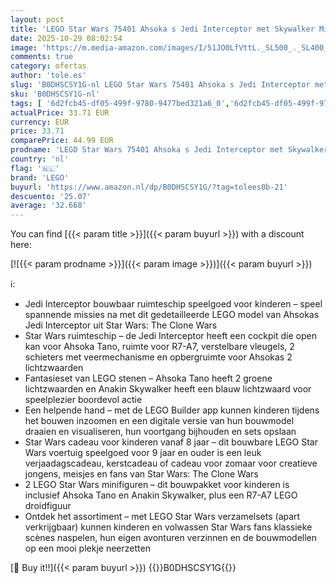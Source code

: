 ```yaml
---
layout: post
title: 'LEGO Star Wars 75401 Ahsoka s Jedi Interceptor met Skywalker Minifiguur  Lichtzwaarden  R7-A7 Droid Starfighter en Meer  Bouwbaar Ruimteschip Speelgoed voor 8 jaar en Ouder en The Clone Wars fans'
date: 2025-10-29 08:02:54
image: 'https://m.media-amazon.com/images/I/51JO0LfVttL._SL500_._SL400_.jpg'
comments: true
category: ofertas
author: 'tole.es'
slug: 'B0DHSCSY1G-nl LEGO Star Wars 75401 Ahsoka s Jedi Interceptor met...'
sku: 'B0DHSCSY1G-nl'
tags: [ '6d2fcb45-df05-499f-9780-9477bed321a6_0','6d2fcb45-df05-499f-9780-9477bed321a6_501','Arborist Merchandising Root','Bouw- & constructiespeelgoed','Creatieve spellen','Educatief speelgoed','Self Service','Special Features Stores','Speelgoed & spellen','lego','🇳🇱', ]
actualPrice: 33.71 EUR
currency: EUR
price: 33.71
comparePrice: 44.99 EUR
prodname: 'LEGO Star Wars 75401 Ahsoka s Jedi Interceptor met Skywalker Minifiguur  Lichtzwaarden  R7-A7 Droid Starfighter en Meer  Bouwbaar Ruimteschip Speelgoed voor 8 jaar en Ouder en The Clone Wars fans'
country: 'nl'
flag: '🇳🇱'
brand: 'LEGO'
buyurl: 'https://www.amazon.nl/dp/B0DHSCSY1G/?tag=tolees0b-21'
descuento: '25.07'
average: '32.668'
---
```


You can find [{{< param title >}}]({{< param buyurl >}}) with a discount here:

[![{{< param prodname >}}]({{< param image >}})]({{< param buyurl >}})

ℹ️:

- Jedi Interceptor bouwbaar ruimteschip speelgoed voor kinderen – speel spannende missies na met dit gedetailleerde LEGO model van Ahsokas Jedi Interceptor uit Star Wars: The Clone Wars
- Star Wars ruimteschip – de Jedi Interceptor heeft een cockpit die open kan voor Ahsoka Tano, ruimte voor R7-A7, verstelbare vleugels, 2 schieters met veermechanisme en opbergruimte voor Ahsokas 2 lichtzwaarden
- Fantasieset van LEGO stenen – Ahsoka Tano heeft 2 groene lichtzwaarden en Anakin Skywalker heeft een blauw lichtzwaard voor speelplezier boordevol actie
- Een helpende hand – met de LEGO Builder app kunnen kinderen tijdens het bouwen inzoomen en een digitale versie van hun bouwmodel draaien en visualiseren, hun voortgang bijhouden en sets opslaan
- Star Wars cadeau voor kinderen vanaf 8 jaar – dit bouwbare LEGO Star Wars voertuig speelgoed voor 9 jaar en ouder is een leuk verjaadagscadeau, kerstcadeau of cadeau voor zomaar voor creatieve jongens, meisjes en fans van Star Wars: The Clone Wars
- 2 LEGO Star Wars minifiguren – dit bouwpakket voor kinderen is inclusief Ahsoka Tano en Anakin Skywalker, plus een R7-A7 LEGO droidfiguur
- Ontdek het assortiment – met LEGO Star Wars verzamelsets (apart verkrijgbaar) kunnen kinderen en volwassen Star Wars fans klassieke scènes naspelen, hun eigen avonturen verzinnen en de bouwmodellen op een mooi plekje neerzetten

[🛒 Buy it!!]({{< param buyurl >}})
{{<world>}}B0DHSCSY1G{{</world>}}
